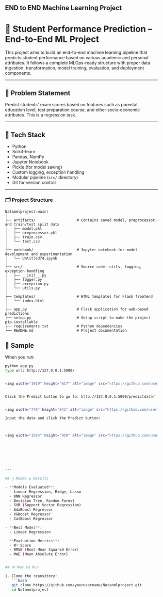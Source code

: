## END to END Machine Learning Project


# 🎯 Student Performance Prediction – End-to-End ML Project

This project aims to build an end-to-end machine learning pipeline that predicts student performance based on various academic and personal attributes. It follows a complete MLOps-ready structure with proper data ingestion, transformation, model training, evaluation, and deployment components.

---

## 📌 Problem Statement

Predict students' exam scores based on features such as parental education level, test preparation course, and other socio-economic attributes. This is a regression task.

---

## 🧰 Tech Stack

- Python
- Scikit-learn
- Pandas, NumPy
- Jupyter Notebook
- Pickle (for model saving)
- Custom logging, exception handling
- Modular pipeline (`src/` directory)
- Git for version control

---

### 🗂️ Project Structure

```
Natanmlproject-main/
│
├── artifacts/                   # Contains saved model, preprocessor, and train/test split data
│   ├── model.pkl
│   ├── preprocessor.pkl
│   ├── train.csv
│   └── test.csv
│
├── notebook/                    # Jupyter notebook for model development and experimentation
│   └── Untitled74.ipynb
│
├── src/                         # Source code: utils, logging, exception handling
│   ├── __init__.py
│   ├── logger.py
│   ├── exception.py
│   └── utils.py
│
├── templates/                   # HTML templates for Flask frontend
│   └── index.html
│
├── app.py                       # Flask application for web-based predictions
├── setup.py                     # Setup script to make the project pip-installable
├── requirements.txt             # Python dependencies
└── README.md                    # Project documentation
```

## 📌 Sample

When you run:

```bash
python app.py
type url: http://127.0.0.1:5000/


<img width="1919" height="617" alt="image" src="https://github.com/user-attachments/assets/ca1312aa-2dcc-4ba0-9130-ed8d573f634c" />


Click the Predict button to go to: http://127.0.0.1:5000/predictdata?


<img width="770" height="843" alt="image" src="https://github.com/user-attachments/assets/168748aa-ba45-4df8-8586-7b624b3359ad" />

Input the data and click the Predict button:



<img width="1584" height="950" alt="image" src="https://github.com/user-attachments/assets/3120dd2e-5f61-48a3-8b26-cd443408fbb6" />







---

## 🧪 Model & Results

- **Models Evaluated**:
  - Linear Regression, Ridge, Lasso
  - KNN Regressor
  - Decision Tree, Random Forest
  - SVR (Support Vector Regression)
  - AdaBoost Regressor
  - XGBoost Regressor
  - CatBoost Regressor

- **Best Model**:
  - Linear Regression

- **Evaluation Metrics**:
  - R² Score
  - RMSE (Root Mean Squared Error)
  - MAE (Mean Absolute Error)


## ⚙️ How to Run

1. Clone the repository:
   ```bash
   git clone https://github.com/yourusername/Natanmlproject.git
   cd Natanmlproject










